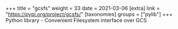 +++
title = "gcsfs"
weight = 33
date = 2021-03-06
[extra]
link = "https://pypi.org/project/gcsfs/"
[taxonomies]
groups = ["pylib"]
+++
Python library - Convenient Filesystem interface over GCS


